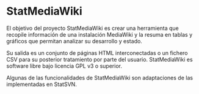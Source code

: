 # StatMediaWiki

El objetivo del proyecto StatMediaWiki es crear una herramienta que recopile información de una instalación MediaWiki y la resuma en tablas y gráficos que permitan analizar su desarrollo y estado.

Su salida es un conjunto de páginas HTML interconectadas o un fichero CSV para su posterior tratamiento por parte del usuario. StatMediaWiki es software libre bajo licencia GPL v3 o superior.

Algunas de las funcionalidades de StatMediaWiki son adaptaciones de las implementadas en StatSVN.
